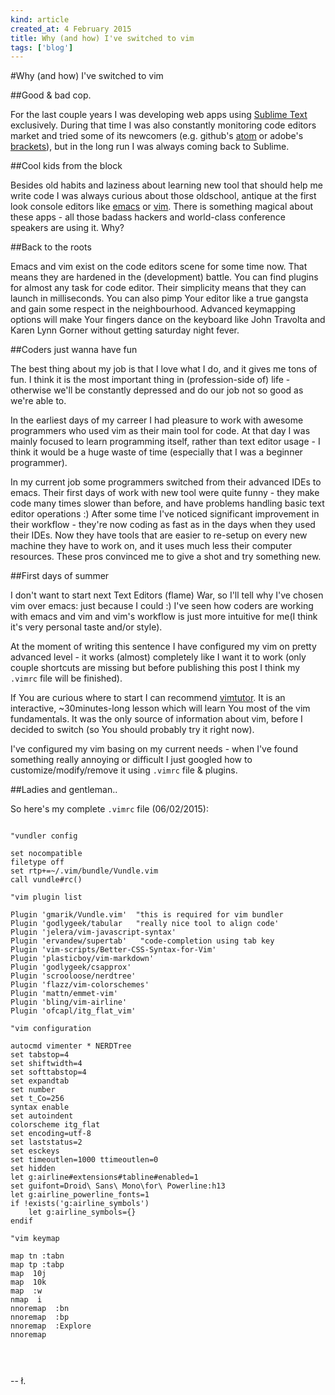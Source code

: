 ```yaml
---
kind: article
created_at: 4 February 2015
title: Why (and how) I've switched to vim
tags: ['blog']
---
```


#Why (and how) I've switched to vim

##Good & bad cop.

For the last couple years I was developing web apps using [Sublime Text](http://www.sublimetext.com/) exclusively. During that time I was also constantly monitoring code editors market and tried some of its newcomers (e.g. github's [atom](http://atom.io) or adobe's [brackets](http://brackets.io)), but in the long run I was always coming back to Sublime.

##Cool kids from the block

Besides old habits and laziness about learning new tool that should help me write code I was always curious about those oldschool, antique at the first look console editors like [emacs](https://www.gnu.org/software/emacs) or [vim](http://vim.org). There is something magical about these apps - all those badass hackers and world-class conference speakers are using it. Why?

##Back to the roots

Emacs and vim exist on the code editors scene for some time now. That means they are hardened in the (development) battle. You can find plugins for almost any task for code editor. Their simplicity means that they can launch in milliseconds. You can also pimp Your editor like a true gangsta and gain some respect in the neighbourhood. Advanced keymapping options will make Your fingers dance on the keyboard like John Travolta and Karen Lynn Gorner without getting saturday night fever.

##Coders just wanna have fun

The best thing about my job is that I love what I do, and it gives me tons of fun. I think it is the most important thing in (profession-side of) life - otherwise we'll be constantly depressed and do our job not so good as we're able to. 

In the earliest days of my carreer I had pleasure to work with awesome programmers who used vim as their main tool for code. At that day I was mainly focused to learn programming itself, rather than text editor usage - I think it would be a huge waste of time (especially that I was a beginner programmer). 

In my current job some programmers switched from their advanced IDEs to emacs. Their first days of work with new tool were quite funny - they make code many times slower than before, and have problems handling basic text editor operations :) After some time I've noticed significant improvement in their workflow - they're now coding as fast as in the days when they used their IDEs.
Now they have tools that  are easier to re-setup on every new machine they have to work on, and it uses much less their computer resources. These pros convinced me to give a shot and try something new. 

##First days of summer

I don't want to start next Text Editors (flame) War, so I'll tell why I've chosen vim over emacs: just because I could :) I've seen how coders are working with emacs and vim and vim's workflow is just more intuitive for me(I think it's very personal taste and/or style). 

At the moment of writing this sentence I have configured my vim on pretty advanced level - it works (almost) completely like I want it to work (only couple shortcuts are missing but before publishing this post I think my `.vimrc` file will be finished).

If You are curious where to start I can recommend [vimtutor](http://linuxcommand.org/man_pages/vimtutor1.html). It is an interactive, ~30minutes-long lesson which will learn You most of the vim fundamentals. It was the only source of information about vim, before I decided to switch (so You should probably try it right now).

I've configured my vim basing on my current needs - when I've found something really annoying or difficult I just googled how to customize/modify/remove it using `.vimrc` file & plugins.

##Ladies and gentleman..

So here's my complete `.vimrc` file (06/02/2015):

<pre>
<code class="bash">
"vundler config

set nocompatible
filetype off
set rtp+=~/.vim/bundle/Vundle.vim
call vundle#rc()

"vim plugin list

Plugin 'gmarik/Vundle.vim'  "this is required for vim bundler
Plugin 'godlygeek/tabular   "really nice tool to align code'
Plugin 'jelera/vim-javascript-syntax'
Plugin 'ervandew/supertab'   "code-completion using tab key
Plugin 'vim-scripts/Better-CSS-Syntax-for-Vim'
Plugin 'plasticboy/vim-markdown'
Plugin 'godlygeek/csapprox'
Plugin 'scrooloose/nerdtree'
Plugin 'flazz/vim-colorschemes'
Plugin 'mattn/emmet-vim'
Plugin 'bling/vim-airline'
Plugin 'ofcapl/itg_flat_vim'

"vim configuration

autocmd vimenter * NERDTree
set tabstop=4
set shiftwidth=4
set softtabstop=4
set expandtab
set number
set t_Co=256
syntax enable
set autoindent
colorscheme itg_flat
set encoding=utf-8
set laststatus=2
set esckeys
set timeoutlen=1000 ttimeoutlen=0
set hidden
let g:airline#extensions#tabline#enabled=1
set guifont=Droid\ Sans\ Mono\for\ Powerline:h13
let g:airline_powerline_fonts=1
if !exists('g:airline_symbols')
    let g:airline_symbols={}
endif

"vim keymap

map tn :tabn<CR>
map tp :tabp<CR>
map <C-j> 10j
map <C-k> 10k
map <A-s> :w
nmap <Space> i
nnoremap <C-]><C-]> :bn<CR><Esc>
nnoremap <C-[><C-[> :bp<CR><Esc>
nnoremap <C-e> :Explore<CR>
nnoremap <C-[><C-]> <C-w><C-w>


</code>
</pre>


-- ł.
